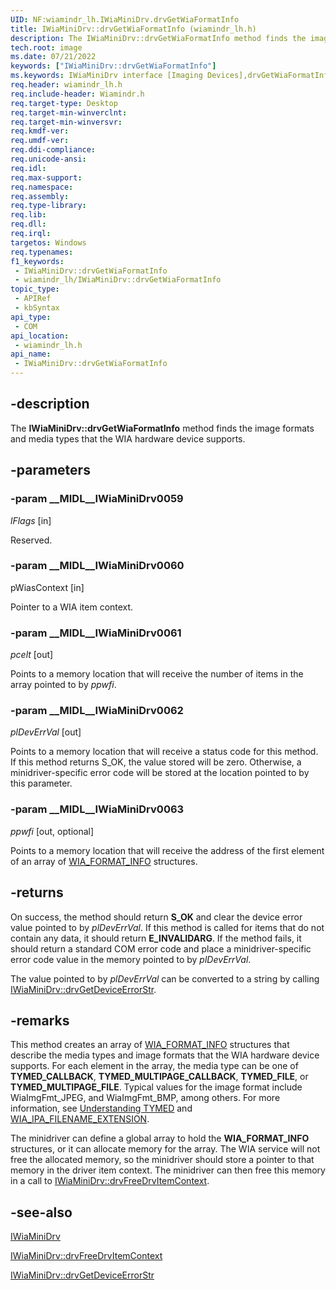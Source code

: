 ```yaml
---
UID: NF:wiamindr_lh.IWiaMiniDrv.drvGetWiaFormatInfo
title: IWiaMiniDrv::drvGetWiaFormatInfo (wiamindr_lh.h)
description: The IWiaMiniDrv::drvGetWiaFormatInfo method finds the image formats and media types that the WIA hardware device supports.
tech.root: image
ms.date: 07/21/2022
keywords: ["IWiaMiniDrv::drvGetWiaFormatInfo"]
ms.keywords: IWiaMiniDrv interface [Imaging Devices],drvGetWiaFormatInfo method, IWiaMiniDrv.drvGetWiaFormatInfo, IWiaMiniDrv::drvGetWiaFormatInfo, MiniDrv_6c0cb527-6884-4b7d-a7cc-0e09c1774b7f.xml, drvGetWiaFormatInfo, drvGetWiaFormatInfo method [Imaging Devices], drvGetWiaFormatInfo method [Imaging Devices],IWiaMiniDrv interface, image.iwiaminidrv_drvgetwiaformatinfo, wiamindr_lh/IWiaMiniDrv::drvGetWiaFormatInfo
req.header: wiamindr_lh.h
req.include-header: Wiamindr.h
req.target-type: Desktop
req.target-min-winverclnt: 
req.target-min-winversvr: 
req.kmdf-ver: 
req.umdf-ver: 
req.ddi-compliance: 
req.unicode-ansi: 
req.idl: 
req.max-support: 
req.namespace: 
req.assembly: 
req.type-library: 
req.lib: 
req.dll: 
req.irql: 
targetos: Windows
req.typenames: 
f1_keywords:
 - IWiaMiniDrv::drvGetWiaFormatInfo
 - wiamindr_lh/IWiaMiniDrv::drvGetWiaFormatInfo
topic_type:
 - APIRef
 - kbSyntax
api_type:
 - COM
api_location:
 - wiamindr_lh.h
api_name:
 - IWiaMiniDrv::drvGetWiaFormatInfo
---
```


## -description

The **IWiaMiniDrv::drvGetWiaFormatInfo** method finds the image formats and media types that the WIA hardware device supports.

## -parameters

### -param __MIDL__IWiaMiniDrv0059

*lFlags* [in]

Reserved.

### -param __MIDL__IWiaMiniDrv0060

pWiasContext [in]

Pointer to a WIA item context.

### -param __MIDL__IWiaMiniDrv0061

*pcelt* [out]

Points to a memory location that will receive the number of items in the array pointed to by *ppwfi*.

### -param __MIDL__IWiaMiniDrv0062

*plDevErrVal* [out]

Points to a memory location that will receive a status code for this method. If this method returns S_OK, the value stored will be zero. Otherwise, a minidriver-specific error code will be stored at the location pointed to by this parameter.

### -param __MIDL__IWiaMiniDrv0063

*ppwfi* [out, optional]

Points to a memory location that will receive the address of the first element of an array of [WIA_FORMAT_INFO](/windows/win32/api/wia_xp/ns-wia_xp-wia_format_info) structures.

## -returns

On success, the method should return **S_OK** and clear the device error value pointed to by *plDevErrVal*. If this method is called for items that do not contain any data, it should return **E_INVALIDARG**. If the method fails, it should return a standard COM error code and place a minidriver-specific error code value in the memory pointed to by *plDevErrVal*.

The value pointed to by *plDevErrVal* can be converted to a string by calling [IWiaMiniDrv::drvGetDeviceErrorStr](./nf-wiamindr_lh-iwiaminidrv-drvgetdeviceerrorstr.md).

## -remarks

This method creates an array of [WIA_FORMAT_INFO](/windows/win32/api/wia_xp/ns-wia_xp-wia_format_info) structures that describe the media types and image formats that the WIA hardware device supports. For each element in the array, the media type can be one of **TYMED_CALLBACK**, **TYMED_MULTIPAGE_CALLBACK**, **TYMED_FILE**, or **TYMED_MULTIPAGE_FILE**. Typical values for the image format include WiaImgFmt_JPEG, and WiaImgFmt_BMP, among others. For more information, see [Understanding TYMED](/windows-hardware/drivers/image/understanding-tymed) and [WIA_IPA_FILENAME_EXTENSION](/windows-hardware/drivers/image/wia-ipa-filename-extension).

The minidriver can define a global array to hold the **WIA_FORMAT_INFO** structures, or it can allocate memory for the array. The WIA service will not free the allocated memory, so the minidriver should store a pointer to that memory in the driver item context. The minidriver can then free this memory in a call to [IWiaMiniDrv::drvFreeDrvItemContext](./nf-wiamindr_lh-iwiaminidrv-drvfreedrvitemcontext.md).

## -see-also

[IWiaMiniDrv](./nn-wiamindr_lh-iwiaminidrv.md)

[IWiaMiniDrv::drvFreeDrvItemContext](./nf-wiamindr_lh-iwiaminidrv-drvfreedrvitemcontext.md)

[IWiaMiniDrv::drvGetDeviceErrorStr](./nf-wiamindr_lh-iwiaminidrv-drvgetdeviceerrorstr.md)
